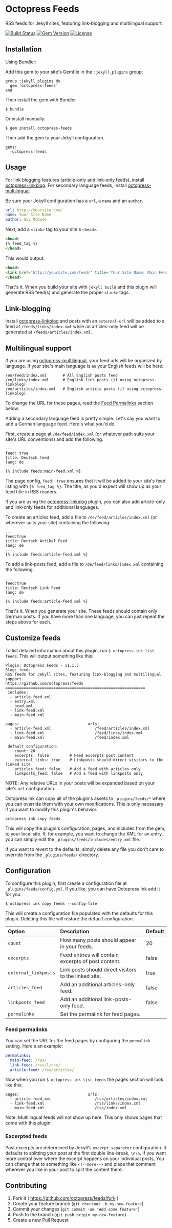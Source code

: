 # Octopress Feeds

RSS feeds for Jekyll sites, featuring link-blogging and multilingual support.

[![Build Status](http://img.shields.io/travis/octopress/feeds.svg)](https://travis-ci.org/octopress/feeds)
[![Gem Version](http://img.shields.io/gem/v/octopress-feeds.svg)](https://rubygems.org/gems/octopress-feeds)
[![License](http://img.shields.io/:license-mit-blue.svg)](http://octopress.mit-license.org)

## Installation

Using Bundler:

Add this gem to your site's Gemfile in the `:jekyll_plugins` group:

    group :jekyll_plugins do
      gem 'octopress-feeds'
    end

Then install the gem with Bundler

    $ bundle

Or install manually:

    $ gem install octopress-feeds

Then add the gem to your Jekyll configuration.

    gems:
      -octopress-feeds

## Usage

For link blogging features (article-only and link-only feeds), install [octopress-linkblog](https://github.com/octopress/linkblog).
For secondary language feeds, install [octopress-multilingual](https://github.com/octopress/multilingual).

Be sure your Jekyll configuration has a `url`, a `name` and an `author`. 

```yaml
url: http://yoursite.com/
name: Your Site Name
author: Guy McDude
```

Next, add a `<link>` tag to your site's `<head>`.

```html
<head>
{% feed_tag %}
</head>
```

This would output:

```html
<head>
<link href='http://yoursite.com/feed/' title='Your Site Name: Main Feed' rel='alternate' type='application/atom+xml'>
</head>
```

That's it. When you build your site with `jekyll build` and this plugin will generate RSS feed(s) and generate the proper `<link>`
tags.

## Link-blogging

Install [octopress-linkblog](https://github.com/octopress/linkblog) and posts with an `external-url` will be added to a feed at `/feeds/links/index.xml` while an articles-only feed will be generated at `/feeds/articles/index.xml`.

## Multilingual support

If you are using [octopress-multilingual](https://github.com/octopress/multilingual), your feed urls will be organized by language. If
your site's main language is `en` your English feeds will be here:

```
/en/feed/index.xml       # All English posts feed
/en/links/index.xml      # English link posts (if using octopress-linkblog)
/en/articles/index.xml   # English article posts (if using octopress-linkblog)
```

To change the URL for these pages, read the [Feed Permalinks](#feed-permalinks) section below.

Adding a secondary language feed is pretty simple. Let's say you want to add a German language feed. Here's what you'd do.

First, create a page at `/de/feed/index.xml` (or whatever path suits your site's URL conventions) and add the following.

```
---
feed: true
title: Deutsch feed
lang: de
---
{% include feeds:main-feed.xml %}
```

The page config, `feed: true` ensures that it will be added to your site's feed listing with `{% feed_tag %}`. The title, as you'd
expect will show up as your feed title in RSS readers.

If you are using the [octopress-linkblog](https://github.com/octopress/linkblog) plugin, you can also add article-only and link-only feeds for additional languages.

To create an articles feed, add a file to `/de/feed/articles/index.xml` (or wherever suits your site) containing the following:

```
---
feed:true
title: Deutsch Artikel Feed
lang: de
---
{% include feeds:article-feed.xml %}
```

To add a link-posts feed, add a file to `/de/feed/links/index.xml` containing the following:

```
---
feed:true
title: Deutsch Link Feed
lang: de
---
{% include feeds:article-feed.xml %}
```

That's it. When you generate your site. These feeds should contain only German posts. If you have more than one language, you can just repeat the steps above for each.

## Customize feeds

To list detailed information about this plugin, run `$ octopress ink list feeds`. This will output something like this:

```
Plugin: Octopress Feeds - v1.1.5
Slug: feeds
RSS feeds for Jekyll sites, featuring link-blogging and multilingual support.
https://github.com/octopress/feeds
=============================================================
 includes:
  - article-feed.xml
  - entry.xml
  - head.xml
  - link-feed.xml
  - main-feed.xml

pages:                              urls:
  - article-feed.xml                   /feed/articles/index.xml
  - link-feed.xml                      /feed/links/index.xml
  - main-feed.xml                      /feed/index.xml

 default configuration:
    count: 20
    excerpts: false         # Feed excerpts post content
    external_links: true    # Linkposts should direct visitors to the linked site
    articles_feed: false    # Add a feed with articles only
    linkposts_feed: false   # Add a feed with linkposts only
```

NOTE: Any relative URLs in your posts will be expanded based on your site's `url` configuration.

Octopress Ink can copy all of the plugin's assets to `_plugins/feeds/*` where you can override them with your own modifications. This is
only necessary if you want to modify this plugin's behavior.

```
octopress ink copy feeds
```

This will copy the plugin's configuration, pages, and includes from the gem, to your local site. If, for example, you want to change the XML for an entry, you can simply edit the `_plugins/feeds/includes/entry.xml` file.

If you want to revert to the defaults, simply delete any file you don't care to override from the `_plugins/feeds/` directory.

## Configuration

To configure this plugin, first create a configuration file at `_plugins/feeds/config.yml`. If you like, you can have Octopress Ink add it for you.

```
$ octopress ink copy feeds --config-file
```

This will create a configuration file populated with the defaults for this plugin. Deleting this file will restore the default configuration.


| Option                | Description                                                 | Default     |
|:----------------------|:------------------------------------------------------------|:------------|
| `count`               | How many posts should appear in your feeds.                 | 20          |
| `excerpts`            | Feed entries will contain excerpts of post content.         | false       |
| `external_linkposts`  | Link posts should direct visitors to the linked site.       | true        |
| `articles_feed`       | Add an additional articles-only feed.                       | false       |
| `linkposts_feed`      | Add an additional link-posts-only feed.                     | false       |
| `permalinks`          | Set the permalink for feed pages.                           |             |


### Feed permalinks

You can set the URL for the feed pages by configuring the `permalink` setting. Here's an example:

```yaml
permalinks:
  main-feed: /rss/
  link-feed: /rss/links/
  article-feed: /rss/articles/
```

Now when you run `$ octopress ink list feeds` the pages section will look like this:

```
pages:                              urls:
  - article-feed.xml                   /rss/articles/index.xml
  - link-feed.xml                      /rss/links/index.xml
  - main-feed.xml                      /rss/index.xml
```

Note: Multilingual feeds will not show up here. This only shows pages that come with this plugin.

### Excerpted feeds

Post excerpts are determined by Jekyll's `excerpt_separator` configuration. It defaults to splitting your
post at the first double line-break, `\n\n`. If you want more control over where the excerpt happens on your individual
posts, You can change that to something like `<!--more-->` and place that comment wherever you like in your post to
split the content there.


## Contributing

1. Fork it ( https://github.com/octopress/feeds/fork )
2. Create your feature branch (`git checkout -b my-new-feature`)
3. Commit your changes (`git commit -am 'Add some feature'`)
4. Push to the branch (`git push origin my-new-feature`)
5. Create a new Pull Request
